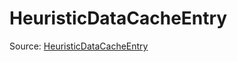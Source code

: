 # HeuristicDataCacheEntry

Source: [HeuristicDataCacheEntry](../../csrc/scheduler/compile_time_info.h#L296)
